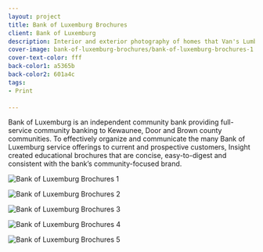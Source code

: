 ```yaml
---
layout: project
title: Bank of Luxemburg Brochures
client: Bank of Luxemburg
description: Interior and exterior photography of homes that Van's Lumber has built.
cover-image: bank-of-luxemburg-brochures/bank-of-luxemburg-brochures-1
cover-text-color: fff
back-color1: a5365b
back-color2: 601a4c
tags:
- Print

---
```


Bank of Luxemburg is an independent community bank providing full-service community banking to Kewaunee, Door and Brown county communities. To effectively organize and communicate the many Bank of Luxemburg service offerings to current and prospective customers, Insight created educational brochures that are concise, easy-to-digest and consistent with the bank’s community-focused brand.

<div class="images">

<img class="half" data-aos="fade-up" data-featherlight="/img/projects/bank-of-luxemburg-brochures/bank-of-luxemburg-brochures-1.jpg"
alt="Bank of Luxemburg Brochures 1" src="/img/projects/bank-of-luxemburg-brochures/bank-of-luxemburg-brochures-1.jpg"
srcset="/img/projects/bank-of-luxemburg-brochures/bank-of-luxemburg-brochures-1-400.jpg 400w,
/img/projects/bank-of-luxemburg-brochures/bank-of-luxemburg-brochures-1-600.jpg 600w,
/img/projects/bank-of-luxemburg-brochures/bank-of-luxemburg-brochures-1-900.jpg 900w,
/img/projects/bank-of-luxemburg-brochures/bank-of-luxemburg-brochures-1-1200.jpg 1200w,
/img/projects/bank-of-luxemburg-brochures/bank-of-luxemburg-brochures-1-1800.jpg 1800w,
/img/projects/bank-of-luxemburg-brochures/bank-of-luxemburg-brochures-1-2400.jpg 2400w" />

<img class="half" data-aos="fade-up" data-featherlight="/img/projects/bank-of-luxemburg-brochures/bank-of-luxemburg-brochures-2.jpg"
alt="Bank of Luxemburg Brochures 2" src="/img/projects/bank-of-luxemburg-brochures/bank-of-luxemburg-brochures-2.jpg"
srcset="/img/projects/bank-of-luxemburg-brochures/bank-of-luxemburg-brochures-2-400.jpg 400w,
/img/projects/bank-of-luxemburg-brochures/bank-of-luxemburg-brochures-2-600.jpg 600w,
/img/projects/bank-of-luxemburg-brochures/bank-of-luxemburg-brochures-2-900.jpg 900w,
/img/projects/bank-of-luxemburg-brochures/bank-of-luxemburg-brochures-2-1200.jpg 1200w,
/img/projects/bank-of-luxemburg-brochures/bank-of-luxemburg-brochures-2-1800.jpg 1800w,
/img/projects/bank-of-luxemburg-brochures/bank-of-luxemburg-brochures-2-2400.jpg 2400w" />

<img class="full" data-aos="fade-up" data-featherlight="/img/projects/bank-of-luxemburg-brochures/bank-of-luxemburg-brochures-3.jpg"
alt="Bank of Luxemburg Brochures 3" src="/img/projects/bank-of-luxemburg-brochures/bank-of-luxemburg-brochures-3.jpg"
srcset="/img/projects/bank-of-luxemburg-brochures/bank-of-luxemburg-brochures-3-400.jpg 400w,
/img/projects/bank-of-luxemburg-brochures/bank-of-luxemburg-brochures-3-600.jpg 600w,
/img/projects/bank-of-luxemburg-brochures/bank-of-luxemburg-brochures-3-900.jpg 900w,
/img/projects/bank-of-luxemburg-brochures/bank-of-luxemburg-brochures-3-1200.jpg 1200w,
/img/projects/bank-of-luxemburg-brochures/bank-of-luxemburg-brochures-3-1800.jpg 1800w,
/img/projects/bank-of-luxemburg-brochures/bank-of-luxemburg-brochures-3-2400.jpg 2400w" />

<img class="half" data-aos="fade-up" data-featherlight="/img/projects/bank-of-luxemburg-brochures/bank-of-luxemburg-brochures-4.jpg"
alt="Bank of Luxemburg Brochures 4" src="/img/projects/bank-of-luxemburg-brochures/bank-of-luxemburg-brochures-4.jpg"
srcset="/img/projects/bank-of-luxemburg-brochures/bank-of-luxemburg-brochures-4-400.jpg 400w,
/img/projects/bank-of-luxemburg-brochures/bank-of-luxemburg-brochures-4-600.jpg 600w,
/img/projects/bank-of-luxemburg-brochures/bank-of-luxemburg-brochures-4-900.jpg 900w,
/img/projects/bank-of-luxemburg-brochures/bank-of-luxemburg-brochures-4-1200.jpg 1200w,
/img/projects/bank-of-luxemburg-brochures/bank-of-luxemburg-brochures-4-1800.jpg 1800w,
/img/projects/bank-of-luxemburg-brochures/bank-of-luxemburg-brochures-4-2400.jpg 2400w" />

<img class="half" data-aos="fade-up" data-featherlight="/img/projects/bank-of-luxemburg-brochures/bank-of-luxemburg-brochures-5.jpg"
alt="Bank of Luxemburg Brochures 5" src="/img/projects/bank-of-luxemburg-brochures/bank-of-luxemburg-brochures-5.jpg"
srcset="/img/projects/bank-of-luxemburg-brochures/bank-of-luxemburg-brochures-5-400.jpg 400w,
/img/projects/bank-of-luxemburg-brochures/bank-of-luxemburg-brochures-5-600.jpg 600w,
/img/projects/bank-of-luxemburg-brochures/bank-of-luxemburg-brochures-5-900.jpg 900w,
/img/projects/bank-of-luxemburg-brochures/bank-of-luxemburg-brochures-5-1200.jpg 1200w,
/img/projects/bank-of-luxemburg-brochures/bank-of-luxemburg-brochures-5-1800.jpg 1800w,
/img/projects/bank-of-luxemburg-brochures/bank-of-luxemburg-brochures-5-2400.jpg 2400w" />

</div>
